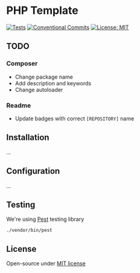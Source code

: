 # PHP Template

[![Tests](https://github.com/czernika/template-php/actions/workflows/tests.yml/badge.svg)](https://github.com/czernika/template-php/actions/workflows/tests.yml) [![Conventional Commits](https://img.shields.io/badge/Conventional%20Commits-1.0.0-%23FE5196?logo=conventionalcommits&logoColor=white)](https://conventionalcommits.org) [![License: MIT](https://img.shields.io/badge/License-MIT-yellow.svg)](https://opensource.org/licenses/MIT) 

## TODO

### Composer

- Change package name
- Add description and keywords
- Change autoloader

### Readme

- Update badges with correct `[REPOSITORY]` name 

## Installation

...

## Configuration

...

## Testing

We're using [Pest](https://pestphp.com/) testing library

```
./vendor/bin/pest
```

## License

Open-source under [MIT license](LICENSE)
